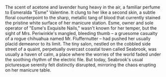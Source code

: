 The scent of acetone and lavender hung heavy in the air, a familiar perfume to Esmeralda "Esme" Valentine.  It clung to her like a second skin, a subtle floral counterpoint to the sharp, metallic tang of blood that currently stained the pristine white surface of her manicure station.  Esme, owner and sole operator of "Esme's Exquisite Nails," wasn't known for her temper, but the sight of Mrs. Periwinkle's mangled, bleeding thumb – a gruesome casualty of a rogue chihuahua named Mr. Fluffernutter – had pushed her usually placid demeanor to its limit.  The tiny salon, nestled on the cobbled side street of a quaint, perpetually overcast coastal town called Seabrook, was usually a haven of calm, a place where the worries of the world faded under the soothing rhythm of the electric file.  But today, Seabrook's usual picturesque serenity felt distinctly disrupted, mirroring the chaos erupting on her manicure table.
